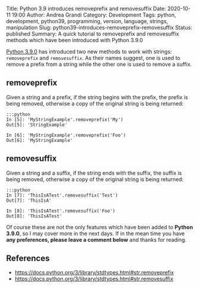 Title: Python 3.9 introduces removeprefix and removesuffix
Date: 2020-10-11 19:00
Author: Andrea Grandi
Category: Development
Tags: python, development, python39, programming, version, language, strings, manipulation
Slug: python39-introduces-removeprefix-removesuffix
Status: published
Summary: A quick tutorial to removeprefix and removesuffix methods which have been introduced with Python 3.9.0

[Python 3.9.0](https://docs.python.org/3/whatsnew/3.9.html) has introduced two new methods to work with strings: `removeprefix` and `removesuffix`.
As their names suggest, one is used to remove a prefix from a string while the other one is used to remove a suffix.

## removeprefix

Given a string and a prefix, if the string begins with the prefix, the prefix is being removed, otherwise a copy of the original string is being returned:

    :::python
    In [5]: 'MyStringExample'.removeprefix('My')
    Out[5]: 'StringExample'

    In [6]: 'MyStringExample'.removeprefix('Foo')
    Out[6]: 'MyStringExample'

## removesuffix

Given a string and a suffix, if the string ends with the suffix, the suffix is being removed, otherwise a copy of the original string is being returned:

    :::python
    In [7]: 'ThisIsATest'.removesuffix('Test')
    Out[7]: 'ThisIsA'

    In [8]: 'ThisIsATest'.removesuffix('Foo')
    Out[8]: 'ThisIsATest'

Of course these are not the only features which have been added to **Python 3.9.0**, so I may cover more in the next days. If in the mean time you have **any preferences, please leave a comment below** and thanks for reading.

## References

- <https://docs.python.org/3/library/stdtypes.html#str.removeprefix>
- <https://docs.python.org/3/library/stdtypes.html#str.removesuffix>
